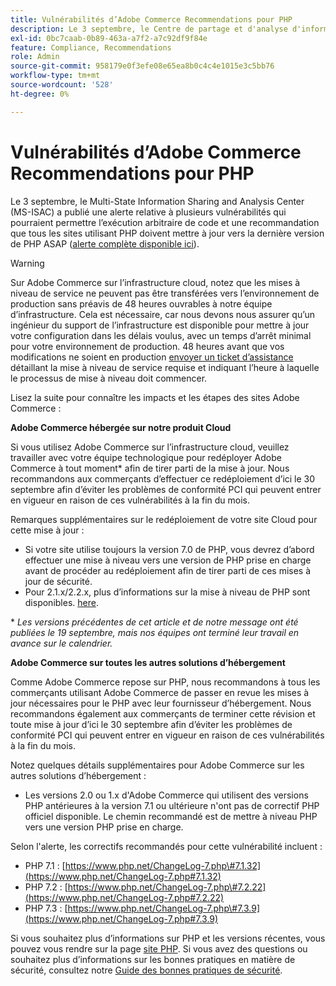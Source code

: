 ```yaml
---
title: Vulnérabilités d’Adobe Commerce Recommendations pour PHP
description: Le 3 septembre, le Centre de partage et d'analyse d'informations à plusieurs états (MS-ISAC) a publié une alerte relative à plusieurs vulnérabilités qui pourraient permettre l'exécution arbitraire de code et une recommandation que tous les sites utilisant PHP doivent mettre à jour au plus tard la version PHP ASAP ([l'alerte complète est disponible ici](https://www.cisecurity.org/advisory/multiple-vulnerabilities-in-php-could-allow-for-arbitrary-code-execution_2019-087/)).
exl-id: 0bc7caab-0b89-463a-a7f2-a7c92df9f84e
feature: Compliance, Recommendations
role: Admin
source-git-commit: 958179e0f3efe08e65ea8b0c4c4e1015e3c5bb76
workflow-type: tm+mt
source-wordcount: '528'
ht-degree: 0%

---
```


# Vulnérabilités d’Adobe Commerce Recommendations pour PHP

Le 3 septembre, le Multi-State Information Sharing and Analysis Center (MS-ISAC) a publié une alerte relative à plusieurs vulnérabilités qui pourraient permettre l’exécution arbitraire de code et une recommandation que tous les sites utilisant PHP doivent mettre à jour vers la dernière version de PHP ASAP ([alerte complète disponible ici](https://www.cisecurity.org/advisory/multiple-vulnerabilities-in-php-could-allow-for-arbitrary-code-execution_2019-087/)).

>[!WARNING]
>
>Sur Adobe Commerce sur l’infrastructure cloud, notez que les mises à niveau de service ne peuvent pas être transférées vers l’environnement de production sans préavis de 48 heures ouvrables à notre équipe d’infrastructure. Cela est nécessaire, car nous devons nous assurer qu’un ingénieur du support de l’infrastructure est disponible pour mettre à jour votre configuration dans les délais voulus, avec un temps d’arrêt minimal pour votre environnement de production. 48 heures avant que vos modifications ne soient en production [envoyer un ticket d’assistance](/help/help-center-guide/help-center/magento-help-center-user-guide.md#submit-ticket) détaillant la mise à niveau de service requise et indiquant l’heure à laquelle le processus de mise à niveau doit commencer.

Lisez la suite pour connaître les impacts et les étapes des sites Adobe Commerce :

**Adobe Commerce hébergée sur notre produit Cloud**

Si vous utilisez Adobe Commerce sur l’infrastructure cloud, veuillez travailler avec votre équipe technologique pour redéployer Adobe Commerce à tout moment\* afin de tirer parti de la mise à jour. Nous recommandons aux commerçants d’effectuer ce redéploiement d’ici le 30 septembre afin d’éviter les problèmes de conformité PCI qui peuvent entrer en vigueur en raison de ces vulnérabilités à la fin du mois.

Remarques supplémentaires sur le redéploiement de votre site Cloud pour cette mise à jour :

* Si votre site utilise toujours la version 7.0 de PHP, vous devrez d’abord effectuer une mise à niveau vers une version de PHP prise en charge avant de procéder au redéploiement afin de tirer parti de ces mises à jour de sécurité.
* Pour 2.1.x/2.2.x, plus d’informations sur la mise à niveau de PHP sont disponibles. [here](https://experienceleague.adobe.com/docs/commerce-cloud-service/user-guide/develop/upgrade/commerce-version.html).

\* *Les versions précédentes de cet article et de notre message ont été publiées le 19 septembre, mais nos équipes ont terminé leur travail en avance sur le calendrier.*

**Adobe Commerce sur toutes les autres solutions d’hébergement**

Comme Adobe Commerce repose sur PHP, nous recommandons à tous les commerçants utilisant Adobe Commerce de passer en revue les mises à jour nécessaires pour le PHP avec leur fournisseur d’hébergement. Nous recommandons également aux commerçants de terminer cette révision et toute mise à jour d’ici le 30 septembre afin d’éviter les problèmes de conformité PCI qui peuvent entrer en vigueur en raison de ces vulnérabilités à la fin du mois.

Notez quelques détails supplémentaires pour Adobe Commerce sur les autres solutions d’hébergement :

* Les versions 2.0 ou 1.x d&#39;Adobe Commerce qui utilisent des versions PHP antérieures à la version 7.1 ou ultérieure n&#39;ont pas de correctif PHP officiel disponible. Le chemin recommandé est de mettre à niveau PHP vers une version PHP prise en charge.

Selon l&#39;alerte, les correctifs recommandés pour cette vulnérabilité incluent :

* PHP 7.1 : [https://www.php.net/ChangeLog-7.php\#7.1.32](https://www.php.net/ChangeLog-7.php#7.1.32)
* PHP 7.2 : [https://www.php.net/ChangeLog-7.php\#7.2.22](https://www.php.net/ChangeLog-7.php#7.2.22)
* PHP 7.3 : [https://www.php.net/ChangeLog-7.php\#7.3.9](https://www.php.net/ChangeLog-7.php#7.3.9)

Si vous souhaitez plus d’informations sur PHP et les versions récentes, vous pouvez vous rendre sur la page [site PHP](https://www.php.net/). Si vous avez des questions ou souhaitez plus d’informations sur les bonnes pratiques en matière de sécurité, consultez notre [Guide des bonnes pratiques de sécurité](https://www.adobe.com/content/dam/cc/en/security/pdfs/Adobe-Magento-Commerce-Best-Practices-Guide.pdf).
